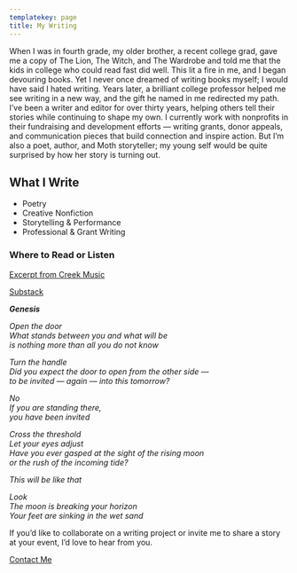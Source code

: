 ```yaml
---
templatekey: page
title: My Writing
---
```

When I was in fourth grade, my older brother, a recent college grad, gave me a copy of The
Lion, The Witch, and The Wardrobe and told me that the kids in college who could read fast did
well. This lit a fire in me, and I began devouring books. Yet I never once dreamed of writing
books myself; I would have said I hated writing. Years later, a brilliant college professor helped
me see writing in a new way, and the gift he named in me redirected my path.
I’ve been a writer and editor for over thirty years, helping others tell their stories while
continuing to shape my own. I currently work with nonprofits in their fundraising and
development efforts — writing grants, donor appeals, and communication pieces that build
connection and inspire action. But I’m also a poet, author, and Moth storyteller; my young self
would be quite surprised by how her story is turning out.

## What I Write
- Poetry 
- Creative Nonfiction 
- Storytelling &amp; Performance 
- Professional &amp; Grant Writing 

### Where to Read or Listen

[Excerpt from Creek Music](https://www.amazon.com/Creek-Music-Taught-Seasons-Surrender/dp/B0B9QS2F2M/ref=sr_1_1?crid=3S6V4OYJQ76YW&dib=eyJ2IjoiMSJ9.zY8Sx1Wq_8aEekP2WAEj6A.bN8hbTbuV7Ntvhsgb4LnbCX5C10YxGFy06bRCWsTBxQ&dib_tag=se&keywords=nina+groop+creek+music&qid=1756576162&sprefix=nina+groop+creek+music%2Caps%2C132&sr=8-1)

[Substack](https://ninagroop.substack.com/)

**_Genesis_**

_Open the door_ <br/>
_What stands between you and what will be_ <br/>
_is nothing more than all you do not know_

_Turn the handle_ </br>
_Did you expect the door to open from the other side —_ </br>
_to be invited — again — into this tomorrow?_

_No_ </br>
_If you are standing there,_</br>
_you have been invited_

_Cross the threshold_</br>
_Let your eyes adjust_</br>
_Have you ever gasped at the sight of the rising moon_</br>
_or the rush of the incoming tide?_</br>

_This will be like that_

_Look_</br>
_The moon is breaking your horizon_</br>
_Your feet are sinking in the wet sand_</br>


If you’d like to collaborate on a writing project or invite me to share a story at your event, I’d
love to hear from you.

[Contact Me](/contact)
